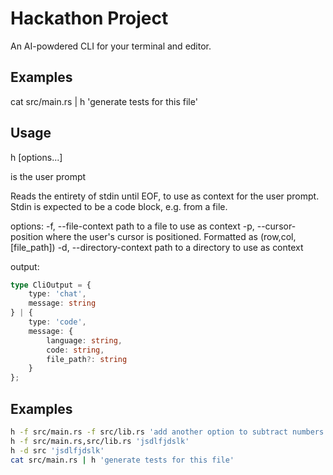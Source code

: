 # Hackathon Project

An AI-powdered CLI for your terminal and editor.

## Examples

cat src/main.rs | h 'generate tests for this file'

## Usage

h \[options...] <PROMPT>

<PROMPT> is the user prompt

Reads the entirety of stdin until EOF, to use as context for the user prompt. Stdin is expected to be a code block, e.g. from a file.

options:
-f, --file-context                path to a file to use as context
-p, --cursor-position             where the user's cursor is positioned. Formatted as (row,col,[file_path])
-d, --directory-context           path to a directory to use as context

output:
```typescript
type CliOutput = {
    type: 'chat',
    message: string
} | {
    type: 'code',
    message: {
        language: string,
        code: string,
        file_path?: string
    }
};
```


## Examples 

```sh
h -f src/main.rs -f src/lib.rs 'add another option to subtract numbers'
h -f src/main.rs,src/lib.rs 'jsdlfjdslk'
h -d src 'jsdlfjdslk'
cat src/main.rs | h 'generate tests for this file'
```
